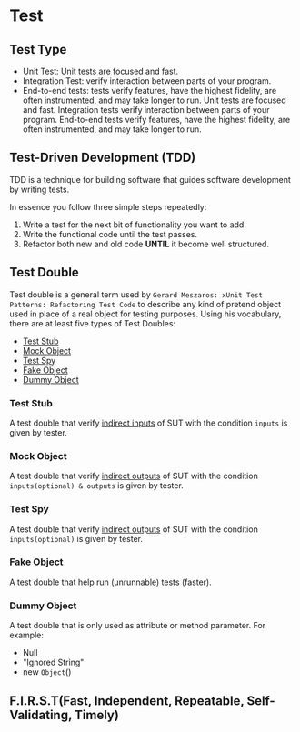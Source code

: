# Test

## Test Type
- Unit Test: Unit tests are focused and fast.
- Integration Test: verify interaction between parts of your program.
- End-to-end tests: tests verify features, have the highest fidelity, are often instrumented, and may take longer to run.
Unit tests are focused and fast. Integration tests verify interaction between parts of your program. End-to-end tests verify features, have the highest fidelity, are often instrumented, and may take longer to run.

## Test-Driven Development (TDD) 
TDD is a technique for building software that guides software development by writing tests.

In essence you follow three simple steps repeatedly:

1. Write a test for the next bit of functionality you want to add.
2. Write the functional code until the test passes.
3. Refactor both new and old code **UNTIL** it become well structured.

## Test Double
Test double is a general term used by `Gerard Meszaros: xUnit Test Patterns: Refactoring Test Code` to describe any kind of pretend object used in place of a real object for testing purposes.
Using his vocabulary, there are at least five types of Test Doubles:
- [Test Stub](#test-stub)
- [Mock Object](#mock-object)
- [Test Spy](#test-spy)
- [Fake Object](#fake-object)
- [Dummy Object](#dummy-object)

### Test Stub
A test double that verify [indirect inputs](https://handratas.github.io/blog/indirect-input) of SUT with the condition `inputs` is given by tester.

### Mock Object 
A test double that verify [indirect outputs](https://handratas.github.io/blog/indirect-output) of SUT with the condition `inputs(optional) & outputs` is given by tester.

### Test Spy
A test double that verify [indirect outputs](https://handratas.github.io/blog/indirect-output) of SUT with the condition `inputs(optional)` is given by tester.

### Fake Object
A test double that help run (unrunnable) tests (faster).

### Dummy Object
A test double that is only used as attribute or method parameter.
For example: 
- Null 
- "Ignored String"
- new `Object`()

## F.I.R.S.T(Fast, Independent, Repeatable, Self-Validating, Timely)
